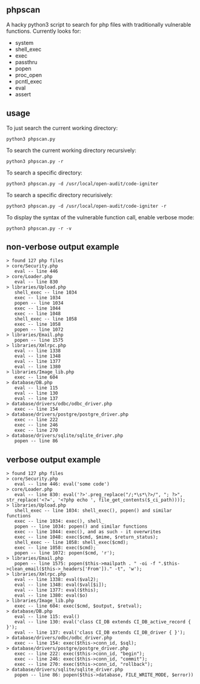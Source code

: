 ## phpscan
A hacky python3 script to search for php files with traditionally vulnerable functions. 
Currently looks for: 
+ system
+ shell_exec
+ exec
+ passthru
+ popen
+ proc_open
+ pcntl_exec
+ eval
+ assert

## usage
To just search the current working directory:
```
python3 phpscan.py
```

To search the current working directory recursively:
```
python3 phpscan.py -r
```

To search a specific directory:
```
python3 phpscan.py -d /usr/local/open-audit/code-igniter
```

To search a specific directory recurisively:
```
python3 phpscan.py -d /usr/local/open-audit/code-igniter -r
```

To display the syntax of the vulnerable function call, enable verbose mode:
```
python3 phpscan.py -r -v
```

## non-verbose output example
```
> found 127 php files
> core/Security.php
   eval -- line 446
> core/Loader.php
   eval -- line 830
> libraries/Upload.php
   shell_exec -- line 1034
   exec -- line 1034
   popen -- line 1034
   exec -- line 1044
   exec -- line 1048
   shell_exec -- line 1058
   exec -- line 1058
   popen -- line 1072
> libraries/Email.php
   popen -- line 1575
> libraries/Xmlrpc.php
   eval -- line 1338
   eval -- line 1348
   eval -- line 1377
   eval -- line 1380
> libraries/Image_lib.php
   exec -- line 604
> database/DB.php
   eval -- line 115
   eval -- line 130
   eval -- line 137
> database/drivers/odbc/odbc_driver.php
   exec -- line 154
> database/drivers/postgre/postgre_driver.php
   exec -- line 222
   exec -- line 246
   exec -- line 270
> database/drivers/sqlite/sqlite_driver.php
   popen -- line 86
```

## verbose output example 
```
> found 127 php files
> core/Security.php
   eval -- line 446: eval('some code')
> core/Loader.php
   eval -- line 830: eval('?>'.preg_replace("/;*\s*\?>/", "; ?>", str_replace('<?=', '<?php echo ', file_get_contents($_ci_path))));
> libraries/Upload.php
   shell_exec -- line 1034: shell_exec(), popen() and similar functions
   exec -- line 1034: exec(), shell_
   popen -- line 1034: popen() and similar functions
   exec -- line 1044: exec(), and as such - it overwrites
   exec -- line 1048: exec($cmd, $mime, $return_status);
   shell_exec -- line 1058: shell_exec($cmd);
   exec -- line 1058: exec($cmd);
   popen -- line 1072: popen($cmd, 'r');
> libraries/Email.php
   popen -- line 1575: popen($this->mailpath . " -oi -f ".$this->clean_email($this->_headers['From'])." -t", 'w');
> libraries/Xmlrpc.php
   eval -- line 1338: eval($val2);
   eval -- line 1348: eval($val[$i]);
   eval -- line 1377: eval($this);
   eval -- line 1380: eval($o)
> libraries/Image_lib.php
   exec -- line 604: exec($cmd, $output, $retval);
> database/DB.php
   eval -- line 115: eval()
   eval -- line 130: eval('class CI_DB extends CI_DB_active_record { }');
   eval -- line 137: eval('class CI_DB extends CI_DB_driver { }');
> database/drivers/odbc/odbc_driver.php
   exec -- line 154: exec($this->conn_id, $sql);
> database/drivers/postgre/postgre_driver.php
   exec -- line 222: exec($this->conn_id, "begin");
   exec -- line 246: exec($this->conn_id, "commit");
   exec -- line 270: exec($this->conn_id, "rollback");
> database/drivers/sqlite/sqlite_driver.php
   popen -- line 86: popen($this->database, FILE_WRITE_MODE, $error))
```

